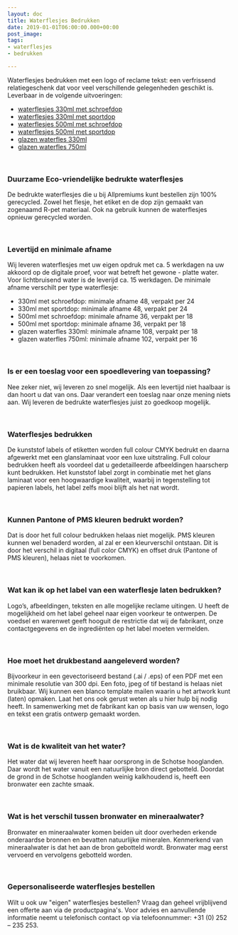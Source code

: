```yaml
---
layout: doc
title: Waterflesjes Bedrukken
date: 2019-01-01T06:00:00.000+00:00
post_image: 
tags:
- waterflesjes
- bedrukken

---
```

<p>Waterflesjes bedrukken met een logo of reclame tekst: een verfrissend relatiegeschenk dat voor veel verschillende gelegenheden geschikt is. Leverbaar in de volgende uitvoeringen:</p>
<ul>
<li><a class="blue" href="https://www.allpremiums.nl/waterflesjes-bedrukken-330ml-schroefdop/" title="waterflesjes bedrukken">waterflesjes 330ml met schroefdop</a></li>
  
<li><a class="blue" href="https://www.allpremiums.nl/waterflesjes-met-logo-bedrukken-330ml-sportdop/" title="waterflesjes met logo bedrukken">waterflesjes 330ml met sportdop</a></li>  
  
<li><a class="blue" href="https://www.allpremiums.nl/waterflesjes-bedrukken-500ml-schroefdop/" title="bedrukte waterflesjes">waterflesjes 500ml met schroefdop</a></li> 
  
<li><a class="blue" href="https://www.allpremiums.nl/waterflesjes-gepersonaliseerd-bedrukken-500ml-sportdop/" title="gepersonaliseerde waterflesjes met logo bedrukken">waterflesjes 500ml met sportdop</a></li> 

<li><a class="blue" href="https://www.allpremiums.nl/glazen-waterfles-bedrukken-330ml/" title="glazen bedrukte waterfles">glazen waterfles 330ml</a></li> 

<li><a class="blue" href="https://www.allpremiums.nl/glazen-waterfles-met-logo-bedrukken-750ml/" title="glazen waterfles bedrukken">glazen waterfles 750ml</a></li> 
</ul>
<br>
  
<h3 class="pdp">Duurzame Eco-vriendelijke bedrukte waterflesjes</h3>
<p>
<p>De bedrukte waterflesjes die u bij Allpremiums kunt bestellen zijn 100% gerecycled. Zowel het flesje, het etiket en de dop zijn gemaakt van zogenaamd R-pet materiaal. Ook na gebruik kunnen de waterflesjes opnieuw gerecycled worden.</p>  
<br>

<h3 class="pdp">Levertijd en minimale afname</h3>
<p>
<p>Wij leveren waterflesjes met uw eigen opdruk met ca. 5 werkdagen na uw akkoord op de digitale proef, voor wat betreft het gewone - platte water. Voor lichtbruisend water is de leverijd ca. 15 werkdagen. De minimale afname verschilt per type waterflesje:</p>
<ul>
<li>330ml met schroefdop: minimale afname 48, verpakt per 24</li>
<li>330ml met sportdop: minimale afname 48, verpakt per 24</li>
<li>500ml met schroefdop: minimale afname 36, verpakt per 18</li>
<li>500ml met sportdop: minimale afname 36, verpakt per 18</li>
<li>glazen waterfles 330ml: minimale afname 108, verpakt per 18</li>
<li>glazen waterfles 750ml: minimale afname 102, verpakt per 16</li>
</ul>
<br>

<h3 class="pdp">Is er een toeslag voor een spoedlevering van toepassing?</h3>
<p>
<p>Nee zeker niet, wij leveren zo snel mogelijk. Als een levertijd niet haalbaar is dan hoort u dat van ons. Daar verandert een toeslag naar onze mening niets aan. Wij leveren de bedrukte waterflesjes juist zo goedkoop mogelijk.</p>
<br>

<h3 class="pdp">Waterflesjes bedrukken</h3>
<p>
<p>De kunststof labels of etiketten worden full colour CMYK bedrukt en daarna afgewerkt met een glanslaminaat voor een luxe uitstraling. Full colour bedrukken heeft als voordeel dat u gedetailleerde afbeeldingen haarscherp kunt bedrukken. Het kunststof label zorgt in combinatie met het glans laminaat voor een hoogwaardige kwaliteit, waarbij in tegenstelling tot papieren labels, het label zelfs mooi blijft als het nat wordt.</p>
<br>

<h3 class="pdp">Kunnen Pantone of PMS kleuren bedrukt worden?</h3>
<p>
<p>Dat is door het full colour bedrukken helaas niet mogelijk. PMS kleuren kunnen wel benaderd worden, al zal er een kleurverschil ontstaan. Dit is door het verschil in digitaal (full color CMYK) en offset druk (Pantone of PMS kleuren), helaas niet te voorkomen.</p>
<br>

<h3 class="pdp">Wat kan ik op het label van een waterflesje laten bedrukken?</h3>
<p>
<p>Logo’s, afbeeldingen, teksten en alle mogelijke reclame uitingen. U heeft de mogelijkheid om het label geheel naar eigen voorkeur te ontwerpen. De voedsel en warenwet geeft hooguit de restrictie dat wij de fabrikant, onze contactgegevens en de ingrediënten op het label moeten vermelden.</p>
<br>

<h3 class="pdp">Hoe moet het drukbestand aangeleverd worden?</h3>
<p>
<p>Bijvoorkeur in een gevectoriseerd bestand (.ai / .eps) of een PDF met een minimale resolutie van 300 dpi. Een foto, jpeg of tif bestand is helaas niet bruikbaar. Wij kunnen een blanco template mailen waarin u het artwork kunt (laten) opmaken. Laat het ons ook gerust weten als u hier hulp bij nodig heeft. In samenwerking met de fabrikant kan op basis van uw wensen, logo en tekst een gratis ontwerp gemaakt worden.</p>
<br>

<h3 class="pdp">Wat is de kwaliteit van het water?</h3>
<p>
<p>Het water dat wij leveren heeft haar oorsprong in de Schotse hooglanden. Daar wordt het water vanuit een natuurlijke bron direct gebotteld. Doordat de grond in de Schotse hooglanden weinig kalkhoudend is, heeft een bronwater een zachte smaak.</p>
<br>

<h3 class="pdp">Wat is het verschil tussen bronwater en mineraalwater?</h3>
<p>
<p>Bronwater en mineraalwater komen beiden uit door overheden erkende onderaardse bronnen en bevatten natuurlijke mineralen. Kenmerkend van mineraalwater is dat het aan de bron gebotteld wordt. Bronwater mag eerst vervoerd en vervolgens gebotteld worden.</p>
<br>

<h3 class="pdp">Gepersonaliseerde waterflesjes bestellen</h3>
<p>
<p>Wilt u ook uw "eigen" waterflesjes bestellen? Vraag dan geheel vrijblijvend een offerte aan via de productpagina's. Voor advies en aanvullende informatie neemt u telefonisch contact op via telefoonnummer: +31 (0) 252 – 235 253.</p>